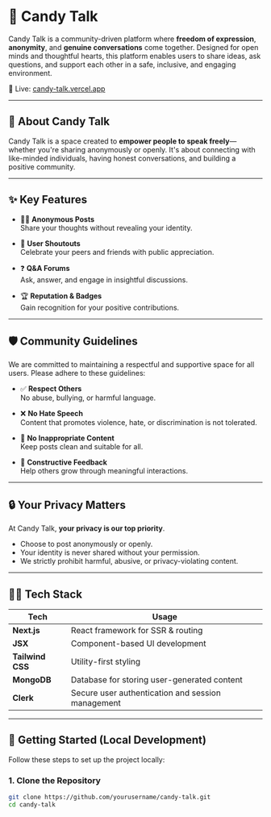# 🍬 Candy Talk

Candy Talk is a community-driven platform where **freedom of expression**, **anonymity**, and **genuine conversations** come together. Designed for open minds and thoughtful hearts, this platform enables users to share ideas, ask questions, and support each other in a safe, inclusive, and engaging environment.

🔗 Live: [candy-talk.vercel.app](https://candy-talk.vercel.app)

---



## 💭 About Candy Talk

Candy Talk is a space created to **empower people to speak freely**—whether you're sharing anonymously or openly. It's about connecting with like-minded individuals, having honest conversations, and building a positive community.

---

## ✨ Key Features

- 🕵️‍♀️ **Anonymous Posts**  
  Share your thoughts without revealing your identity.

- 📣 **User Shoutouts**  
  Celebrate your peers and friends with public appreciation.

- ❓ **Q&A Forums**  
  Ask, answer, and engage in insightful discussions.

- 🏆 **Reputation & Badges**  
  Gain recognition for your positive contributions.

---

## 🛡️ Community Guidelines

We are committed to maintaining a respectful and supportive space for all users. Please adhere to these guidelines:

- ✅ **Respect Others**  
  No abuse, bullying, or harmful language.

- ❌ **No Hate Speech**  
  Content that promotes violence, hate, or discrimination is not tolerated.

- 🚫 **No Inappropriate Content**  
  Keep posts clean and suitable for all.

- 🧠 **Constructive Feedback**  
  Help others grow through meaningful interactions.

---

## 🔒 Your Privacy Matters

At Candy Talk, **your privacy is our top priority**.

- Choose to post anonymously or openly.
- Your identity is never shared without your permission.
- We strictly prohibit harmful, abusive, or privacy-violating content.

---

## 🧑‍💻 Tech Stack

| Tech             | Usage                                      |
|------------------|--------------------------------------------|
| **Next.js**      | React framework for SSR & routing         |
| **JSX**          | Component-based UI development            |
| **Tailwind CSS** | Utility-first styling                     |
| **MongoDB**      | Database for storing user-generated content |
| **Clerk**        | Secure user authentication and session management |

---

## 🧪 Getting Started (Local Development)

Follow these steps to set up the project locally:

### 1. Clone the Repository

```bash
git clone https://github.com/yourusername/candy-talk.git
cd candy-talk
